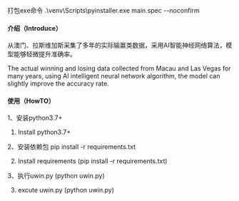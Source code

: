 
打包exe命令
.\venv\Scripts\pyinstaller.exe main.spec --noconfirm


#### 介绍（Introduce）
从澳门、拉斯维加斯采集了多年的实际输赢类数据，采用AI智能神经网络算法，模型能够轻微提升准确率。

The actual winning and losing data collected from Macau and Las Vegas for many years, using AI intelligent neural network algorithm, the model can slightly improve the accuracy rate.

#### 使用（HowTO）
1、安装python3.7+

1. Install python3.7+

2、安装依赖包 pip install -r requirements.txt

2. Install requirements (pip install -r requirements.txt)

3、执行uwin.py (python uwin.py)

3. excute uwin.py (python uwin.py)
